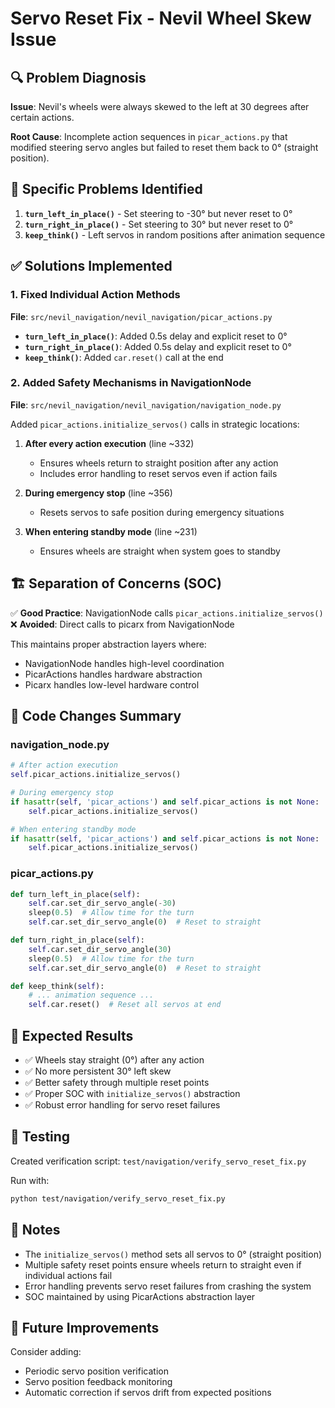 # Servo Reset Fix - Nevil Wheel Skew Issue

## 🔍 Problem Diagnosis

**Issue**: Nevil's wheels were always skewed to the left at 30 degrees after certain actions.

**Root Cause**: Incomplete action sequences in `picar_actions.py` that modified steering servo angles but failed to reset them back to 0° (straight position).

## 🎯 Specific Problems Identified

1. **`turn_left_in_place()`** - Set steering to -30° but never reset to 0°
2. **`turn_right_in_place()`** - Set steering to 30° but never reset to 0° 
3. **`keep_think()`** - Left servos in random positions after animation sequence

## ✅ Solutions Implemented

### 1. Fixed Individual Action Methods

**File**: `src/nevil_navigation/nevil_navigation/picar_actions.py`

- **`turn_left_in_place()`**: Added 0.5s delay and explicit reset to 0°
- **`turn_right_in_place()`**: Added 0.5s delay and explicit reset to 0°
- **`keep_think()`**: Added `car.reset()` call at the end

### 2. Added Safety Mechanisms in NavigationNode

**File**: `src/nevil_navigation/nevil_navigation/navigation_node.py`

Added `picar_actions.initialize_servos()` calls in strategic locations:

1. **After every action execution** (line ~332)
   - Ensures wheels return to straight position after any action
   - Includes error handling to reset servos even if action fails

2. **During emergency stop** (line ~356)
   - Resets servos to safe position during emergency situations

3. **When entering standby mode** (line ~231)
   - Ensures wheels are straight when system goes to standby

## 🏗️ Separation of Concerns (SOC)

✅ **Good Practice**: NavigationNode calls `picar_actions.initialize_servos()`
❌ **Avoided**: Direct calls to picarx from NavigationNode

This maintains proper abstraction layers where:
- NavigationNode handles high-level coordination
- PicarActions handles hardware abstraction
- Picarx handles low-level hardware control

## 🔧 Code Changes Summary

### navigation_node.py
```python
# After action execution
self.picar_actions.initialize_servos()

# During emergency stop
if hasattr(self, 'picar_actions') and self.picar_actions is not None:
    self.picar_actions.initialize_servos()

# When entering standby mode
if hasattr(self, 'picar_actions') and self.picar_actions is not None:
    self.picar_actions.initialize_servos()
```

### picar_actions.py
```python
def turn_left_in_place(self):
    self.car.set_dir_servo_angle(-30)
    sleep(0.5)  # Allow time for the turn
    self.car.set_dir_servo_angle(0)  # Reset to straight

def turn_right_in_place(self):
    self.car.set_dir_servo_angle(30)
    sleep(0.5)  # Allow time for the turn
    self.car.set_dir_servo_angle(0)  # Reset to straight

def keep_think(self):
    # ... animation sequence ...
    self.car.reset()  # Reset all servos at end
```

## 🚀 Expected Results

- ✅ Wheels stay straight (0°) after any action
- ✅ No more persistent 30° left skew
- ✅ Better safety through multiple reset points
- ✅ Proper SOC with `initialize_servos()` abstraction
- ✅ Robust error handling for servo reset failures

## 🧪 Testing

Created verification script: `test/navigation/verify_servo_reset_fix.py`

Run with:
```bash
python test/navigation/verify_servo_reset_fix.py
```

## 📝 Notes

- The `initialize_servos()` method sets all servos to 0° (straight position)
- Multiple safety reset points ensure wheels return to straight even if individual actions fail
- Error handling prevents servo reset failures from crashing the system
- SOC maintained by using PicarActions abstraction layer

## 🔄 Future Improvements

Consider adding:
- Periodic servo position verification
- Servo position feedback monitoring
- Automatic correction if servos drift from expected positions